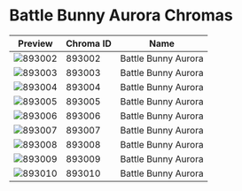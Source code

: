 # Battle Bunny Aurora Chromas

| Preview | Chroma ID | Name |
|---------|-----------|------|
| ![893002](https://raw.communitydragon.org/latest/plugins/rcp-be-lol-game-data/global/default/v1/champion-chroma-images/893/893002.png) | 893002 | Battle Bunny Aurora |
| ![893003](https://raw.communitydragon.org/latest/plugins/rcp-be-lol-game-data/global/default/v1/champion-chroma-images/893/893003.png) | 893003 | Battle Bunny Aurora |
| ![893004](https://raw.communitydragon.org/latest/plugins/rcp-be-lol-game-data/global/default/v1/champion-chroma-images/893/893004.png) | 893004 | Battle Bunny Aurora |
| ![893005](https://raw.communitydragon.org/latest/plugins/rcp-be-lol-game-data/global/default/v1/champion-chroma-images/893/893005.png) | 893005 | Battle Bunny Aurora |
| ![893006](https://raw.communitydragon.org/latest/plugins/rcp-be-lol-game-data/global/default/v1/champion-chroma-images/893/893006.png) | 893006 | Battle Bunny Aurora |
| ![893007](https://raw.communitydragon.org/latest/plugins/rcp-be-lol-game-data/global/default/v1/champion-chroma-images/893/893007.png) | 893007 | Battle Bunny Aurora |
| ![893008](https://raw.communitydragon.org/latest/plugins/rcp-be-lol-game-data/global/default/v1/champion-chroma-images/893/893008.png) | 893008 | Battle Bunny Aurora |
| ![893009](https://raw.communitydragon.org/latest/plugins/rcp-be-lol-game-data/global/default/v1/champion-chroma-images/893/893009.png) | 893009 | Battle Bunny Aurora |
| ![893010](https://raw.communitydragon.org/latest/plugins/rcp-be-lol-game-data/global/default/v1/champion-chroma-images/893/893010.png) | 893010 | Battle Bunny Aurora |